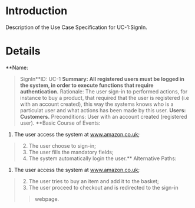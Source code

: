 # Introduction #

Description of the Use Case Specification for UC-1:SignIn.


# Details #

**Name:
> SignIn**ID:
> UC-1
**Summary:
> All registered users must be logged in the system, in order to
> execute functions that require authentication.** Rationale:
> The user sign-in to performed actions, for instance to buy a product,
> that required that the user is registered (i.e with an account
> created), this way the systems knows who is a particulat user and
> what actions has been made by this user.
**Users:
> Customers.** Preconditions:
> User with an account created (registered user).
**Basic Course of Events:
  1. The user access the system at www.amazon.co.uk;
> 2. The user choose to sign-in;
> 3. The user fills the mandatory fields;
> 4. The system automatically login the user.** Alternative Paths:
  1. The user access the system at www.amazon.co.uk;
> 2. The user tries to buy an item and add it to the basket;
> 3. The user proceed to checkout and is redirected to the sign-in
> > webpage.
